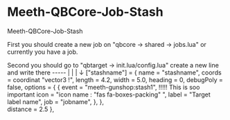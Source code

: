 # Meeth-QBCore-Job-Stash
 Meeth-QBCore-Job-Stash

 First you should create a new job on "qbcore -> shared -> jobs.lua" or currently you have a job.

 Second you should go to "qbtarget -> init.lua/config.lua" create a new line and write there -----
                                                                                                 |
                                                                                                 |
                                                                                                 |
                                                                                                 ↓
                                                                                                ["stashname"] = {
		                                                                                        name = "stashname",
		                                                                                        coords = coordinat "vector3 !",
		                                                                                        length = 4.2,
		                                                                                        width = 5.0,
		                                                                                        heading = 0,
		                                                                                        debugPoly = false,
		                                                                                        options = {
		                                                                                        	{
		                                                                                        		event = "meeth-gunshop:stash1",  !!!!! This is soo important
		                                                                                        		icon = "icon name :  "fas fa-boxes-packing" ",
		                                                                                        		label = "Target label name",
		                                                                                        		job = "jobname",
		                                                                                        	},
		                                                                                        },  
		                                                                                        distance = 2.5
                                                                                                },  

